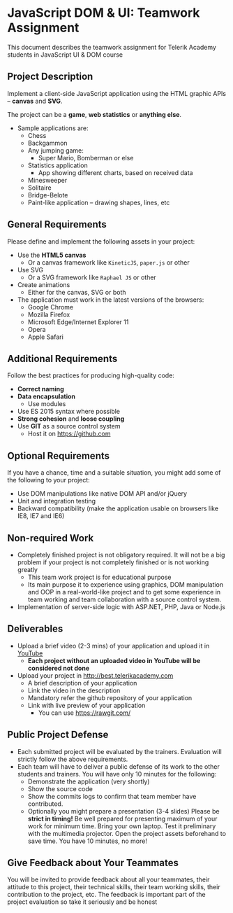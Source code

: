 #   JavaScript DOM & UI: Teamwork Assignment

This document describes the teamwork assignment for Telerik Academy students in JavaScript UI & DOM course

##   Project Description

Implement a client-side JavaScript application using the HTML graphic APIs – **canvas** and **SVG**.

The project can be a **game**, **web statistics** or **anything else**.
-   Sample applications are:
    -   Chess
    -   Backgammon
    -   Any jumping game:
        -   Super Mario, Bomberman or else
    -   Statistics application
        -   App showing different charts, based on received data
    -   Minesweeper
    -   Solitaire
    -   Bridge-Belote
    -   Paint-like application – drawing shapes, lines, etc

##  General Requirements

Please define and implement the following assets in your project:

-   Use the **HTML5 canvas**
    -   Or a canvas framework like `KineticJS`, `paper.js` or other
-   Use SVG
    -   Or a SVG framework like `Raphael JS` or other
-   Create animations
    -   Either for the canvas, SVG or both
-   The application must work in the latest versions of the browsers: 
    -   Google Chrome
    -   Mozilla Firefox
    -   Microsoft Edge/Internet Explorer 11
    -   Opera
    -   Apple Safari

##  Additional Requirements

Follow the best practices for producing high-quality code: 

-   **Correct naming**
-   **Data encapsulation**
    -   Use modules
-   Use ES 2015 syntax where possible
-   **Strong cohesion** and **loose coupling**
-   Use **GIT** as a source control system
    -   Host it on <a href="https://github.com" title="https://github.com" target="_blank">https://github.com</a>

##  Optional Requirements

If you have a chance, time and a suitable situation, you might add some of the following to your project:

-   Use DOM manipulations like native DOM API and/or jQuery
-   Unit and integration testing
-   Backward compatibility (make the application usable on browsers like IE8, IE7 and IE6)

##  Non-required Work
-   Completely finished project is not obligatory required. It will not be a big problem if your project is not completely finished or is not working greatly
    -   This team work project is for educational purpose
    -   Its main purpose it to experience using graphics, DOM manipulation and OOP in a real-world-like project and to get some experience in team working and team collaboration with a source control system.
-   Implementation of server-side logic with ASP.NET, PHP, Java or Node.js

##  Deliverables

-   Upload a brief video (2-3 mins) of your application and upload it in [YouTube](https://youtube.com)
    -   **Each project without an uploaded video in YouTube will be considered not done**
-   Upload your project in http://best.telerikacademy.com
    -   A brief description of your application
    -   Link the video in the description
    -   Mandatory refer the github repository of your application
    -   Link with live preview of your application
        -   You can use https://rawgit.com/

##  Public Project Defense
-   Each submitted project will be evaluated by the trainers. Evaluation will strictly follow the above requirements.
-   Each team will have to deliver a public defense of its work to the other students and trainers. You will have only 10 minutes for the following:
    -   Demonstrate the application (very shortly)
    -   Show the source code
    -   Show the commits logs to confirm that team member have contributed.
    -   Optionally you might prepare a presentation (3-4 slides)
Please be **strict in timing!** Be well prepared for presenting maximum of your work for minimum time. Bring your own laptop. Test it preliminary with the multimedia projector. Open the project assets beforehand to save time. You have 10 minutes, no more!

##  Give Feedback about Your Teammates
You will be invited to provide feedback about all your teammates, their attitude to this project, their technical skills, their team working skills, their contribution to the project, etc. The feedback is important part of the project evaluation so take it seriously and be honest